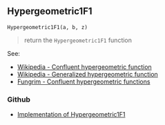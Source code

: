## Hypergeometric1F1

```
Hypergeometric1F1(a, b, z)
```

> return the `Hypergeometric1F1` function

See:
* [Wikipedia - Confluent hypergeometric function](https://en.wikipedia.org/wiki/Confluent_hypergeometric_function)
* [Wikipedia - Generalized hypergeometric function](https://en.wikipedia.org/wiki/Generalized_hypergeometric_function)
* [Fungrim - Confluent hypergeometric functions](http://fungrim.org/topic/Confluent_hypergeometric_functions/)

### Github

* [Implementation of Hypergeometric1F1](https://github.com/axkr/symja_android_library/blob/master/symja_android_library/matheclipse-core/src/main/java/org/matheclipse/core/builtin/HypergeometricFunctions.java#L815) 
